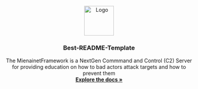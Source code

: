 <br />
<div align="center">
  <a href="https://github.com/MienainetFramework">
    <img src="images/logo.png" alt="Logo" width="80" height="80">
  </a>

  <h3 align="center">Best-README-Template</h3>

  <p align="center">
    The MienainetFramework is a NextGen Commmand and Control (C2) Server for providing education on how to bad actors attack targets and how to prevent them
    <br />
    <a href="https://github.com/MienainetFramework"><strong>Explore the docs »</strong></a>
    <br />
    <br />
  </p>
</div>
